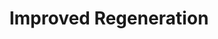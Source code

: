 ---
title: "Improved Regeneration"
canonical: "skill/improved-regeneration"
lists:
    - awakened-olog-loresheet
tier: 4
osp_cost: 30
# The real pre-requisite is "regenerates"; see also improved-regeneration-details
prerequisites: ["awakened-olog-loresheet/regenerates"]
ladder: "regenerates"
---